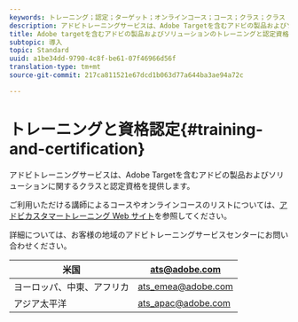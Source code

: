```yaml
---
keywords: トレーニング；認定；ターゲット；オンラインコース；コース；クラス；クラス
description: アドビトレーニングサービスは、Adobe Targetを含むアドビの製品およびソリューションに関するクラスと認定資格を提供します。
title: Adobe targetを含むアドビの製品およびソリューションのトレーニングと認定資格
subtopic: 導入
topic: Standard
uuid: a1be34dd-9790-4c8f-be61-07f46966d56f
translation-type: tm+mt
source-git-commit: 217ca811521e67dcd1b063d77a644ba3ae94a72c

---
```



# トレーニングと資格認定{#training-and-certification}

アドビトレーニングサービスは、Adobe Targetを含むアドビの製品およびソリューションに関するクラスと認定資格を提供します。

ご利用いただける講師によるコースやオンラインコースのリストについては、[アドビカスタマートレーニング Web サイト](https://training.adobe.com/training/courses.html#solution=adobeTarget)を参照してください。

詳細については、お客様の地域のアドビトレーニングサービスセンターにお問い合わせください。

| 米国 | [ats@adobe.com](mailto:ats@adobe.com) |
|---|---|
| ヨーロッパ、中東、アフリカ | [ats_emea@adobe.com](mailto:ats_emea@adobe.com) |
| アジア太平洋 | [ats_apac@adobe.com](mailto:ats_apac@adobe.com) |


